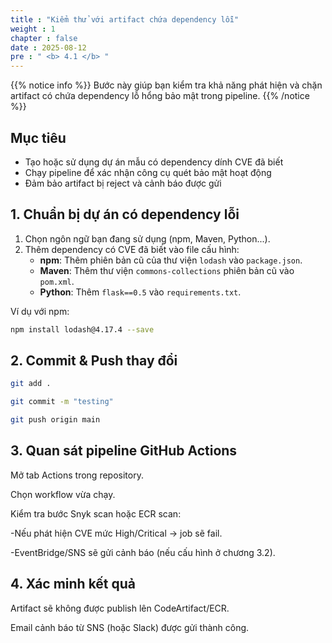```yaml
---
title : "Kiểm thử với artifact chứa dependency lỗi"
weight : 1
chapter : false
date : 2025-08-12
pre : " <b> 4.1 </b> "
---
```


{{% notice info %}}
Bước này giúp bạn kiểm tra khả năng phát hiện và chặn artifact có chứa dependency lỗ hổng bảo mật trong pipeline.
{{% /notice %}}

## Mục tiêu
- Tạo hoặc sử dụng dự án mẫu có dependency dính CVE đã biết
- Chạy pipeline để xác nhận công cụ quét bảo mật hoạt động
- Đảm bảo artifact bị reject và cảnh báo được gửi

## 1. Chuẩn bị dự án có dependency lỗi
1. Chọn ngôn ngữ bạn đang sử dụng (npm, Maven, Python...).
2. Thêm dependency có CVE đã biết vào file cấu hình:
   - **npm**: Thêm phiên bản cũ của thư viện `lodash` vào `package.json`.
   - **Maven**: Thêm thư viện `commons-collections` phiên bản cũ vào `pom.xml`.
   - **Python**: Thêm `flask==0.5` vào `requirements.txt`.

Ví dụ với npm:

```bash
npm install lodash@4.17.4 --save
```
## 2. Commit & Push thay đổi

```bash
git add .
```
```bash
git commit -m "testing"
```
```bash
git push origin main
```

## 3. Quan sát pipeline GitHub Actions
Mở tab Actions trong repository.

Chọn workflow vừa chạy.

Kiểm tra bước Snyk scan hoặc ECR scan:

-Nếu phát hiện CVE mức High/Critical → job sẽ fail.

-EventBridge/SNS sẽ gửi cảnh báo (nếu cấu hình ở chương 3.2).

## 4. Xác minh kết quả
Artifact sẽ không được publish lên CodeArtifact/ECR.

Email cảnh báo từ SNS (hoặc Slack) được gửi thành công.